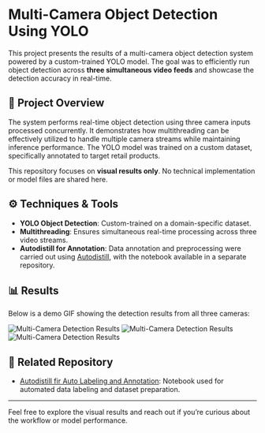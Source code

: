 # Multi-Camera Object Detection Using YOLO

This project presents the results of a multi-camera object detection system powered by a custom-trained YOLO model. The goal was to efficiently run object detection across **three simultaneous video feeds** and showcase the detection accuracy in real-time.

## 🚀 Project Overview

The system performs real-time object detection using three camera inputs processed concurrently. It demonstrates how multithreading can be effectively utilized to handle multiple camera streams while maintaining inference performance. The YOLO model was trained on a custom dataset, specifically annotated to target retail products.

This repository focuses on **visual results only**. No technical implementation or model files are shared here.

## ⚙️ Techniques & Tools

- **YOLO Object Detection**: Custom-trained on a domain-specific dataset.
- **Multithreading**: Ensures simultaneous real-time processing across three video streams.
- **Autodistill for Annotation**: Data annotation and preprocessing were carried out using [Autodistill](https://github.com/MahmoudFarag77/Auto_Labeling_And_Annotation), with the notebook available in a separate repository.

## 📊 Results

Below is a demo GIF showing the detection results from all three cameras:

![Multi-Camera Detection Results](RESULT_1.gif)
![Multi-Camera Detection Results](RESULT_2.gif)
![Multi-Camera Detection Results](RESULT_3.gif)

## 🔗 Related Repository

- [Autodistill fir Auto Labeling and Annotation](https://github.com/MahmoudFarag77/Auto_Labeling_And_Annotation): Notebook used for automated data labeling and dataset preparation.

---

Feel free to explore the visual results and reach out if you’re curious about the workflow or model performance.

